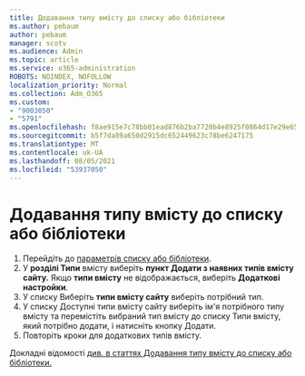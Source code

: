 ```yaml
---
title: Додавання типу вмісту до списку або бібліотеки
ms.author: pebaum
author: pebaum
manager: scotv
ms.audience: Admin
ms.topic: article
ms.service: o365-administration
ROBOTS: NOINDEX, NOFOLLOW
localization_priority: Normal
ms.collection: Adm_O365
ms.custom:
- "9003050"
- "5791"
ms.openlocfilehash: f8ae915e7c78bb01ead876b2ba7720b4e8925f0864d17e29e65a3f664a79dda1
ms.sourcegitcommit: b5f7da89a650d2915dc652449623c78be6247175
ms.translationtype: MT
ms.contentlocale: uk-UA
ms.lasthandoff: 08/05/2021
ms.locfileid: "53937050"
---
```

# <a name="add-a-content-type-to-a-list-or-library"></a>Додавання типу вмісту до списку або бібліотеки

1. Перейдіть до  [параметрів списку або бібліотеки](https://support.microsoft.com/en-us/office/edit-list-settings-in-sharepoint-online-4d35793b-246e-42a3-990c-563a83795b7f).
2. У **розділі Типи** вмісту виберіть **пункт Додати з наявних типів вмісту сайту.** Якщо  **типи вмісту**  не відображається, виберіть  **Додаткові настройки**.
3. У списку Виберіть  **типи вмісту сайту**  виберіть потрібний тип.
4. У списку Доступні типи вмісту сайту виберіть ім'я потрібного типу вмісту та перемістіть вибраний тип вмісту до списку Типи вмісту, який потрібно додати, і натисніть кнопку Додати.
5. Повторіть кроки для додаткових типів вмісту.

Докладні відомості [див. в статтях Додавання типу вмісту до списку або бібліотеки.](https://support.microsoft.com/en-us/office/add-a-content-type-to-a-list-or-library-917366ae-f7a2-47ad-87a5-9689a1884e60)